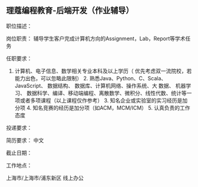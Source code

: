 ## 理蔻编程教育-后端开发（作业辅导）

职位描述：

岗位职责： 辅导学生客户完成计算机方向的Assignment，Lab，Report等学术任务 

任职要求：

 1. 计算机、电子信息、数学相关专业本科及以上学历（ 优先考虑双一流院校，若能力出色，可以忽略此限制） 2. 熟悉Java、Python、C、Scala、JavaScript、 数据结构、 数据库、计算机网络、操作系统、大 数据、 机器学习、 数据科学、编译、移动端编程、离散数学、微积分、线性代数、统计等一项或者多项课程（以上课程仅作参考） 3. 知名企业或实验室的实习经历是加分项 4. 知名竞赛的经历是加分项（如ACM，MCM/ICM） 5. 认真负责的工作态度

投递要求：

简历要求： 中文

截止日期：

工作地点：

上海市/上海市/浦东新区 线上办公